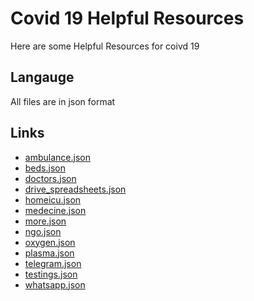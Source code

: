 
# Covid 19 Helpful Resources

Here are some Helpful Resources for coivd 19


## Langauge

All files are in json format

  
## Links

- [ambulance.json](https://coolmangamer786.github.io/covid19resources/ambulance.json)
- [beds.json](https://coolmangamer786.github.io/covid19resources/beds.json)
- [doctors.json](https://coolmangamer786.github.io/covid19resources/doctors.json)
- [drive_spreadsheets.json](https://coolmangamer786.github.io/covid19resources/drive_spreadsheets.json)
- [homeicu.json](https://coolmangamer786.github.io/covid19resources/homeicu.json)
- [medecine.json](https://coolmangamer786.github.io/covid19resources/medicine.json)
- [more.json](https://github.com/matiassingers/more.json)
- [ngo.json](https://github.com/matiassingers/ngo.json)
- [oxygen.json](https://github.com/matiassingers/oxygen.json)
- [plasma.json](https://github.com/matiassingers/plasma.json)
- [telegram.json](https://github.com/matiassingers/telegram.json)
- [testings.json](https://github.com/matiassingers/testings.json)
- [whatsapp.json](https://github.com/matiassingers/whatsapp.json)
